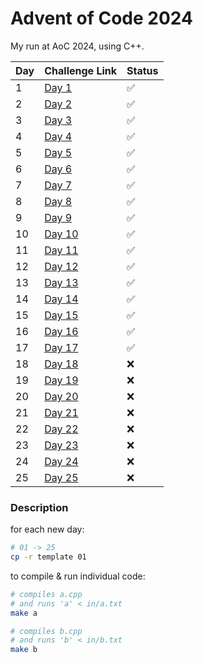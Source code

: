 # Advent of Code 2024

My run at AoC 2024, using C++.

| Day | Challenge Link                                          | Status             |
|-----|---------------------------------------------------------|--------------------|
| 1   | [Day 1](https://adventofcode.com/2024/day/1)            | :white_check_mark: |
| 2   | [Day 2](https://adventofcode.com/2024/day/2)            | :white_check_mark: |
| 3   | [Day 3](https://adventofcode.com/2024/day/3)            | :white_check_mark: |
| 4   | [Day 4](https://adventofcode.com/2024/day/4)            | :white_check_mark: |
| 5   | [Day 5](https://adventofcode.com/2024/day/5)            | :white_check_mark: |
| 6   | [Day 6](https://adventofcode.com/2024/day/6)            | :white_check_mark: |
| 7   | [Day 7](https://adventofcode.com/2024/day/7)            | :white_check_mark: |
| 8   | [Day 8](https://adventofcode.com/2024/day/8)            | :white_check_mark: |
| 9   | [Day 9](https://adventofcode.com/2024/day/9)            | :white_check_mark: |
| 10  | [Day 10](https://adventofcode.com/2024/day/10)          | :white_check_mark: |
| 11  | [Day 11](https://adventofcode.com/2024/day/11)          | :white_check_mark: |
| 12  | [Day 12](https://adventofcode.com/2024/day/12)          | :white_check_mark: |
| 13  | [Day 13](https://adventofcode.com/2024/day/13)          | :white_check_mark: |
| 14  | [Day 14](https://adventofcode.com/2024/day/14)          | :white_check_mark: |
| 15  | [Day 15](https://adventofcode.com/2024/day/15)          | :white_check_mark: |
| 16  | [Day 16](https://adventofcode.com/2024/day/16)          | :white_check_mark: |
| 17  | [Day 17](https://adventofcode.com/2024/day/17)          | :white_check_mark: |
| 18  | [Day 18](https://adventofcode.com/2024/day/18)          | :x:          |
| 19  | [Day 19](https://adventofcode.com/2024/day/19)          | :x:          |
| 20  | [Day 20](https://adventofcode.com/2024/day/20)          | :x:          |
| 21  | [Day 21](https://adventofcode.com/2024/day/21)          | :x:          |
| 22  | [Day 22](https://adventofcode.com/2024/day/22)          | :x:          |
| 23  | [Day 23](https://adventofcode.com/2024/day/23)          | :x:          |
| 24  | [Day 24](https://adventofcode.com/2024/day/24)          | :x:          |
| 25  | [Day 25](https://adventofcode.com/2024/day/25)          | :x:          |

### Description

for each new day:
```bash
# 01 -> 25
cp -r template 01
```

to compile & run individual code:
```bash
# compiles a.cpp
# and runs 'a' < in/a.txt 
make a

# compiles b.cpp
# and runs 'b' < in/b.txt 
make b
```